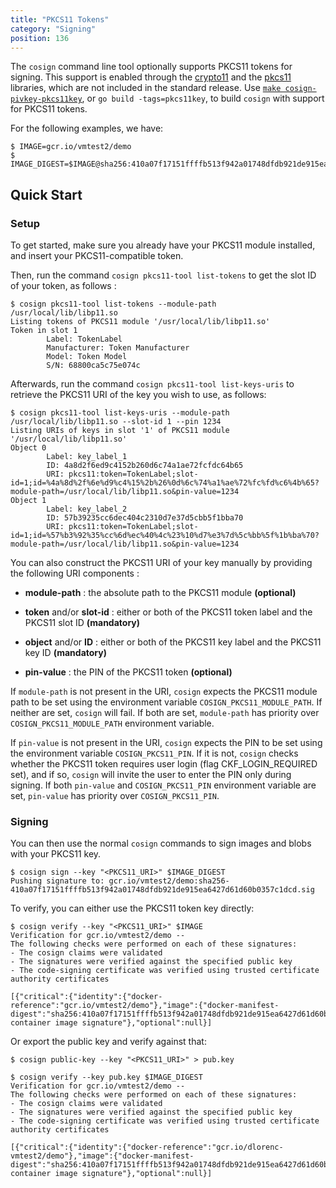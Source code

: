 ```yaml
---
title: "PKCS11 Tokens"
category: "Signing"
position: 136
---
```


The `cosign` command line tool optionally supports PKCS11 tokens for signing.
This support is enabled through the [crypto11](https://github.com/ThalesIgnite/crypto11) and the [pkcs11](https://github.com/miekg/pkcs11) libraries, which are not included in the standard release. Use [`make cosign-pivkey-pkcs11key`](https://github.com/sigstore/cosign/blob/a8d1cc1132d4a019a62ff515b9375c8c5b98a5c5/Makefile#L52), or `go build -tags=pkcs11key`, to build `cosign` with support for PKCS11 tokens.

For the following examples, we have:

```shell
$ IMAGE=gcr.io/vmtest2/demo
$ IMAGE_DIGEST=$IMAGE@sha256:410a07f17151ffffb513f942a01748dfdb921de915ea6427d61d60b0357c1dcd
```

## Quick Start

### Setup

To get started, make sure you already have your PKCS11 module installed, and insert your PKCS11-compatible token.

Then, run the command `cosign pkcs11-tool list-tokens` to get the slot ID of your token, as follows :

```shell
$ cosign pkcs11-tool list-tokens --module-path /usr/local/lib/libp11.so
Listing tokens of PKCS11 module '/usr/local/lib/libp11.so'
Token in slot 1
        Label: TokenLabel
        Manufacturer: Token Manufacturer
        Model: Token Model
        S/N: 68800ca5c75e074c
```

Afterwards, run the command `cosign pkcs11-tool list-keys-uris` to retrieve the PKCS11 URI of the key you wish to use, as follows:

```shell
$ cosign pkcs11-tool list-keys-uris --module-path /usr/local/lib/libp11.so --slot-id 1 --pin 1234
Listing URIs of keys in slot '1' of PKCS11 module '/usr/local/lib/libp11.so'
Object 0
        Label: key_label_1
        ID: 4a8d2f6ed9c4152b260d6c74a1ae72fcfdc64b65
        URI: pkcs11:token=TokenLabel;slot-id=1;id=%4a%8d%2f%6e%d9%c4%15%2b%26%0d%6c%74%a1%ae%72%fc%fd%c6%4b%65?module-path=/usr/local/lib/libp11.so&pin-value=1234
Object 1
        Label: key_label_2
        ID: 57b39235cc6dec404c2310d7e37d5cbb5f1bba70
        URI: pkcs11:token=TokenLabel;slot-id=1;id=%57%b3%92%35%cc%6d%ec%40%4c%23%10%d7%e3%7d%5c%bb%5f%1b%ba%70?module-path=/usr/local/lib/libp11.so&pin-value=1234
```

You can also construct the PKCS11 URI of your key manually by providing the following URI components :

* **module-path** : the absolute path to the PKCS11 module **(optional)**

* **token** and/or **slot-id** : either or both of the PKCS11 token label and the PKCS11 slot ID **(mandatory)**

* **object** and/or **ID** : either or both of the PKCS11 key label and the PKCS11 key ID **(mandatory)**

* **pin-value** : the PIN of the PKCS11 token **(optional)**

If `module-path` is not present in the URI, `cosign` expects the PKCS11 module path to be set using the environment variable `COSIGN_PKCS11_MODULE_PATH`. If neither are set, `cosign` will fail. If both are set, `module-path` has priority over `COSIGN_PKCS11_MODULE_PATH` environment variable.

If `pin-value` is not present in the URI, `cosign` expects the PIN to be set using the environment variable `COSIGN_PKCS11_PIN`. If it is not, `cosign` checks whether the PKCS11 token requires user login (flag CKF_LOGIN_REQUIRED set), and if so, `cosign` will invite the user to enter the PIN only during signing. If both `pin-value` and `COSIGN_PKCS11_PIN` environment variable are set, `pin-value` has priority over `COSIGN_PKCS11_PIN`.

### Signing

You can then use the normal `cosign` commands to sign images and blobs with your PKCS11 key.

```shell
$ cosign sign --key "<PKCS11_URI>" $IMAGE_DIGEST
Pushing signature to: gcr.io/vmtest2/demo:sha256-410a07f17151ffffb513f942a01748dfdb921de915ea6427d61d60b0357c1dcd.sig
```

To verify, you can either use the PKCS11 token key directly:

```shell
$ cosign verify --key "<PKCS11_URI>" $IMAGE
Verification for gcr.io/vmtest2/demo --
The following checks were performed on each of these signatures:
- The cosign claims were validated
- The signatures were verified against the specified public key
- The code-signing certificate was verified using trusted certificate authority certificates

[{"critical":{"identity":{"docker-reference":"gcr.io/vmtest2/demo"},"image":{"docker-manifest-digest":"sha256:410a07f17151ffffb513f942a01748dfdb921de915ea6427d61d60b0357c1dcd"},"type":"cosign container image signature"},"optional":null}]
```

Or export the public key and verify against that:

```shell
$ cosign public-key --key "<PKCS11_URI>" > pub.key

$ cosign verify --key pub.key $IMAGE_DIGEST
Verification for gcr.io/vmtest2/demo --
The following checks were performed on each of these signatures:
- The cosign claims were validated
- The signatures were verified against the specified public key
- The code-signing certificate was verified using trusted certificate authority certificates

[{"critical":{"identity":{"docker-reference":"gcr.io/dlorenc-vmtest2/demo"},"image":{"docker-manifest-digest":"sha256:410a07f17151ffffb513f942a01748dfdb921de915ea6427d61d60b0357c1dcd"},"type":"cosign container image signature"},"optional":null}]
```
